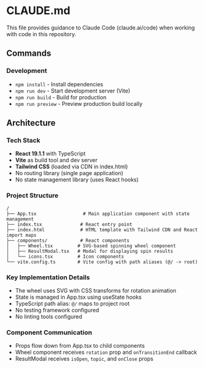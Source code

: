 # CLAUDE.md

This file provides guidance to Claude Code (claude.ai/code) when working with code in this repository.

## Commands

### Development
- `npm install` - Install dependencies
- `npm run dev` - Start development server (Vite)
- `npm run build` - Build for production
- `npm run preview` - Preview production build locally

## Architecture

### Tech Stack
- **React 19.1.1** with TypeScript
- **Vite** as build tool and dev server
- **Tailwind CSS** (loaded via CDN in index.html)
- No routing library (single page application)
- No state management library (uses React hooks)

### Project Structure
```
/
├── App.tsx                 # Main application component with state management
├── index.tsx              # React entry point
├── index.html             # HTML template with Tailwind CDN and React import maps
├── components/            # React components
│   ├── Wheel.tsx         # SVG-based spinning wheel component
│   ├── ResultModal.tsx   # Modal for displaying spin results
│   └── icons.tsx         # Icon components
└── vite.config.ts        # Vite config with path aliases (@/ -> root)
```

### Key Implementation Details
- The wheel uses SVG with CSS transforms for rotation animation
- State is managed in App.tsx using useState hooks
- TypeScript path alias: `@/` maps to project root
- No testing framework configured
- No linting tools configured

### Component Communication
- Props flow down from App.tsx to child components
- Wheel component receives `rotation` prop and `onTransitionEnd` callback
- ResultModal receives `isOpen`, `topic`, and `onClose` props